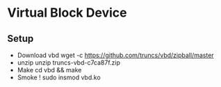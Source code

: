 Virtual Block Device
========================

Setup
----------
*   Download vbd
        wget -c https://github.com/truncs/vbd/zipball/master
*   unzip
        unzip truncs-vbd-c7ca87f.zip
*   Make
        cd vbd && make
*   Smoke !
        sudo insmod vbd.ko


